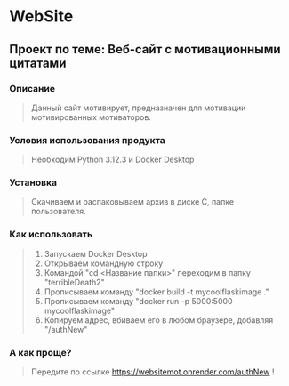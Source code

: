 # WebSite
## Проект по теме: Веб-сайт с мотивационными цитатами ##
### Описание
> Данный сайт мотивирует, предназначен для мотивации мотивированных мотиваторов.
### Условия использования продукта
> Необходим Python 3.12.3  и Docker Desktop
### Установка
> Скачиваем и распаковываем архив в диске C, папке пользователя.
### Как использовать
> 1. Запускаем Docker Desktop
> 2. Открываем командную строку
> 3. Командой "cd <Название папки>" переходим в папку "terribleDeath2"
> 4. Прописываем команду "docker build -t mycoolflaskimage ."
> 5. Прописываем команду "docker run -p 5000:5000 mycoolflaskimage"
> 6. Копируем адрес, вбиваем его в любом браузере, добавляя "/authNew"
### А как проще?
> Передите по ссылке https://websitemot.onrender.com/authNew !

